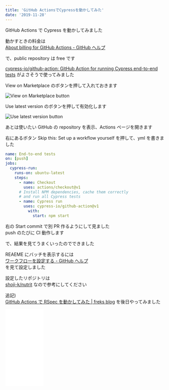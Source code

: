 ```yaml
---
title: 'GitHub ActionsでCypressを動かしてみた'
date: '2019-11-28'
---
```


GitHub Actions で Cypress を動かしてみました

動かすときの料金は  
[About billing for GitHub Actions \- GitHub ヘルプ](https://help.github.com/ja/github/setting-up-and-managing-billing-and-payments-on-github/about-billing-for-github-actions)

で、public repository は free です

[cypress\-io/github\-action: GitHub Action for running Cypress end\-to\-end tests](https://github.com/cypress-io/github-action) がよさそうで使ってみました

View on Marketplace のボタンを押して入れておきます

![View on Marketplace button](/github-action-cypress/cypress_actions_1.png)

Use latest version のボタンを押して有効化します

![Use latest version button](/github-action-cypress/cypress_actions_2.png)

あとは使いたい GitHub の repository を表示、Actions ページを開きます

右にあるボタン Skip this: Set up a workflow yourself を押して、yml を書きました

```yml
name: End-to-end tests
on: [push]
jobs:
  cypress-run:
    runs-on: ubuntu-latest
    steps:
      - name: Checkout
        uses: actions/checkout@v1
      # Install NPM dependencies, cache them correctly
      # and run all Cypress tests
      - name: Cypress run
        uses: cypress-io/github-action@v1
          with:
            start: npm start
```

右の Start commit で別 PR 作るようにして見ました  
push のたびに CI 動作します

で、結果を見てうまくいったのでできました

REAEME にバッチを表示するには  
[ワークフローを設定する \- GitHub ヘルプ](https://help.github.com/ja/actions/automating-your-workflow-with-github-actions/configuring-a-workflow#adding-a-workflow-status-badge-to-your-repository)  
を見て設定しました

設定したリポジトリは  
[shoji\-k/nutrit](https://github.com/shoji-k/nutrit/tree/dd8cc67f94fac432b985eca63cad3f9d3be84357)
なので参考にしてください

追記)  
[GitHub Actions で RSpec を動かしてみた \| freks blog](https://blog.freks.jp/github-action-rspec/) を後日やってみました

<iframe style="width:120px;height:240px;" marginwidth="0" marginheight="0" scrolling="no" frameborder="0" src="//rcm-fe.amazon-adsystem.com/e/cm?lt1=_blank&bc1=000000&IS2=1&bg1=FFFFFF&fc1=000000&lc1=0000FF&t=freks-22&language=ja_JP&o=9&p=8&l=as4&m=amazon&f=ifr&ref=as_ss_li_til&asins=B07JLJSDMJ&linkId=92706a9853fe3ec1baf49ccc32614907"></iframe>
